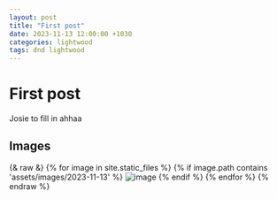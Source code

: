 ```yaml
---
layout: post
title: "First post"
date: 2023-11-13 12:00:00 +1030
categories: lightwood
tags: dnd lightwood
---
```


# First post
Josie to fill in ahhaa

## Images
{& raw &}
{% for image in site.static_files %}
{% if image.path contains 'assets/images/2023-11-13' %}
    <img src="{{ site.baseurl }}/{{image.path}}" alt="image" />
{% endif %}
{% endfor %}
{% endraw %}
